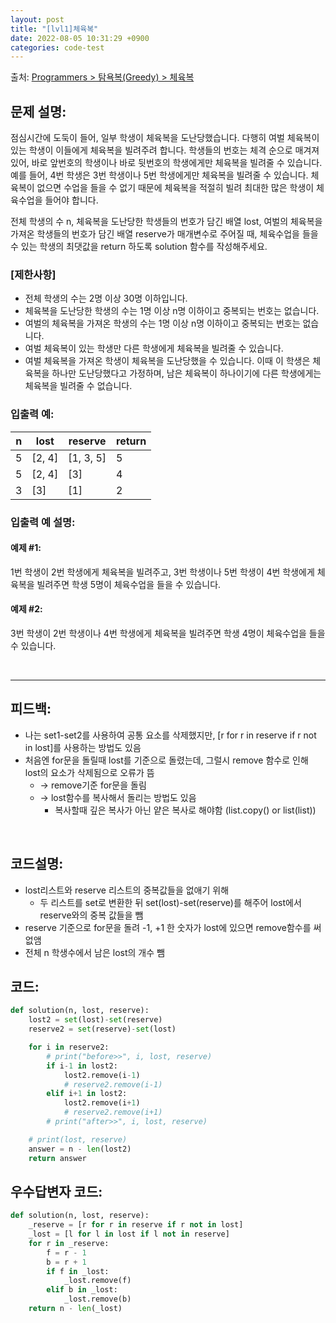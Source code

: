 ```yaml
---
layout: post
title: "[lvl1]체육복"
date: 2022-08-05 10:31:29 +0900
categories: code-test
---
```


출처: [Programmers > 탐욕복(Greedy) > 체육복](https://school.programmers.co.kr/learn/courses/30/lessons/42862)

## 문제 설명:

점심시간에 도둑이 들어, 일부 학생이 체육복을 도난당했습니다. 다행히 여벌 체육복이 있는 학생이 이들에게 체육복을 빌려주려 합니다. 학생들의 번호는 체격 순으로 매겨져 있어, 바로 앞번호의 학생이나 바로 뒷번호의 학생에게만 체육복을 빌려줄 수 있습니다. 예를 들어, 4번 학생은 3번 학생이나 5번 학생에게만 체육복을 빌려줄 수 있습니다. 체육복이 없으면 수업을 들을 수 없기 때문에 체육복을 적절히 빌려 최대한 많은 학생이 체육수업을 들어야 합니다.

전체 학생의 수 n, 체육복을 도난당한 학생들의 번호가 담긴 배열 lost, 여벌의 체육복을 가져온 학생들의 번호가 담긴 배열 reserve가 매개변수로 주어질 때, 체육수업을 들을 수 있는 학생의 최댓값을 return 하도록 solution 함수를 작성해주세요.

### [제한사항]
* 전체 학생의 수는 2명 이상 30명 이하입니다.
* 체육복을 도난당한 학생의 수는 1명 이상 n명 이하이고 중복되는 번호는 없습니다.
* 여벌의 체육복을 가져온 학생의 수는 1명 이상 n명 이하이고 중복되는 번호는 없습니다.
* 여벌 체육복이 있는 학생만 다른 학생에게 체육복을 빌려줄 수 있습니다.
* 여벌 체육복을 가져온 학생이 체육복을 도난당했을 수 있습니다. 이때 이 학생은 체육복을 하나만 도난당했다고 가정하며, 남은 체육복이 하나이기에 다른 학생에게는 체육복을 빌려줄 수 없습니다.

### 입출력 예:

| n 	| lost   	| reserve   	| return 	|
|---	|--------	|-----------	|--------	|
| 5 	| [2, 4] 	| [1, 3, 5] 	| 5      	|
| 5 	| [2, 4] 	| [3]       	| 4      	|
| 3 	| [3]    	| [1]       	| 2      	|

### 입출력 예 설명:
#### 예제 #1:
1번 학생이 2번 학생에게 체육복을 빌려주고, 3번 학생이나 5번 학생이 4번 학생에게 체육복을 빌려주면 학생 5명이 체육수업을 들을 수 있습니다.

#### 예제 #2:
3번 학생이 2번 학생이나 4번 학생에게 체육복을 빌려주면 학생 4명이 체육수업을 들을 수 있습니다.

<br>

<hr>

## 피드백: 
* 나는 set1-set2를 사용하여 공통 요소를 삭제했지만, [r for r in reserve if r not in lost]를 사용하는 방법도 있음
* 처음엔 for문을 돌릴때 lost를 기준으로 돌렸는데, 그럴시 remove 함수로 인해 lost의 요소가 삭제됨으로 오류가 뜸
	* -> remove기준 for문을 돌림 
	* -> lost함수를 복사해서 돌리는 방법도 있음
		* 복사할때 깊은 복사가 아닌 얕은 복사로 해야함 (list.copy() or list(list))


<br>

## 코드설명:
* lost리스트와 reserve 리스트의 중복값들을 없애기 위해
	* 두 리스트를 set로 변환한 뒤 set(lost)-set(reserve)를 해주어 lost에서 reserve와의 중복 값들을 뺌	 
* reserve 기준으로 for문을 돌려 -1, +1 한 숫자가 lost에 있으면 remove함수를 써 없앰
*  전체 n 학생수에서 남은 lost의 개수 뺌

## 코드:

```python
def solution(n, lost, reserve):
    lost2 = set(lost)-set(reserve)
    reserve2 = set(reserve)-set(lost)

    for i in reserve2:
        # print("before>>", i, lost, reserve)
        if i-1 in lost2:
            lost2.remove(i-1)
            # reserve2.remove(i-1)
        elif i+1 in lost2:
            lost2.remove(i+1)
            # reserve2.remove(i+1)
        # print("after>>", i, lost, reserve)

    # print(lost, reserve)
    answer = n - len(lost2)
    return answer
```

## 우수답변자 코드:

```python
def solution(n, lost, reserve):
    _reserve = [r for r in reserve if r not in lost]
    _lost = [l for l in lost if l not in reserve]
    for r in _reserve:
        f = r - 1
        b = r + 1
        if f in _lost:
            _lost.remove(f)
        elif b in _lost:
            _lost.remove(b)
    return n - len(_lost)

```